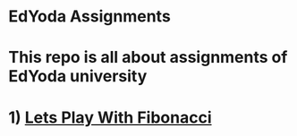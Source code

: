 # EdYoda Assignments
 # This repo is all about assignments of EdYoda university 
 # 1) [Lets Play With Fibonacci](https://github.com/mayur-data-science/EdYoda_Assignments/blob/main/fibonacci.py) 
 
